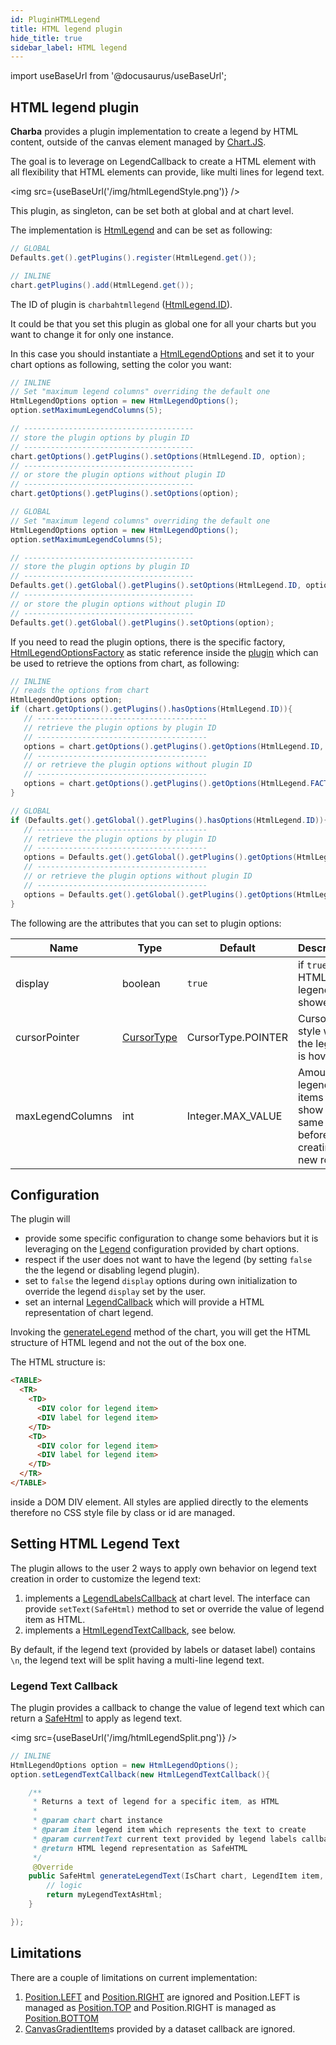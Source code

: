 ```yaml
---
id: PluginHTMLLegend
title: HTML legend plugin
hide_title: true
sidebar_label: HTML legend
---
```

import useBaseUrl from '@docusaurus/useBaseUrl';

## HTML legend plugin

**Charba** provides a plugin implementation to create a legend by HTML content, outside of the canvas element managed by [Chart.JS](http://www.chartjs.org/).

The goal is to leverage on LegendCallback to create a HTML element with all flexibility that HTML elements can provide, like multi lines for legend text.

<img src={useBaseUrl('/img/htmlLegendStyle.png')} />

This plugin, as singleton, can be set both at global and at chart level.

The implementation is [HtmlLegend](https://pepstock-org.github.io/Charba/3.3/org/pepstock/charba/client/impl/plugins/HtmlLegend.html) and can be set as following:

```java
// GLOBAL
Defaults.get().getPlugins().register(HtmlLegend.get());

// INLINE
chart.getPlugins().add(HtmlLegend.get());
```

The ID of plugin is `charbahtmllegend` ([HtmlLegend.ID](https://pepstock-org.github.io/Charba/3.3/org/pepstock/charba/client/impl/plugins/HtmlLegend.html#ID)).

It could be that you set this plugin as global one for all your charts but you want to change it for only one instance.

In this case you should instantiate a [HtmlLegendOptions](https://pepstock-org.github.io/Charba/3.3/org/pepstock/charba/client/impl/plugins/HtmlLegendOptions.html) and set it to your chart options as following, setting the color you want:

```java
// INLINE
// Set "maximum legend columns" overriding the default one
HtmlLegendOptions option = new HtmlLegendOptions();
option.setMaximumLegendColumns(5);

// --------------------------------------
// store the plugin options by plugin ID
// --------------------------------------
chart.getOptions().getPlugins().setOptions(HtmlLegend.ID, option);
// --------------------------------------
// or store the plugin options without plugin ID
// --------------------------------------
chart.getOptions().getPlugins().setOptions(option);

// GLOBAL
// Set "maximum legend columns" overriding the default one
HtmlLegendOptions option = new HtmlLegendOptions();
option.setMaximumLegendColumns(5);

// --------------------------------------
// store the plugin options by plugin ID
// --------------------------------------
Defaults.get().getGlobal().getPlugins().setOptions(HtmlLegend.ID, option);
// --------------------------------------
// or store the plugin options without plugin ID
// --------------------------------------
Defaults.get().getGlobal().getPlugins().setOptions(option);
```

If you need to read the plugin options, there is the specific factory, [HtmlLegendOptionsFactory](https://pepstock-org.github.io/Charba/3.3/org/pepstock/charba/client/impl/plugins/HtmlLegendOptionsFactory.html) as static reference inside the [plugin](https://pepstock-org.github.io/Charba/3.3/org/pepstock/charba/client/impl/plugins/HtmlLegend.html) which can be used to retrieve the options from chart, as following:

```java
// INLINE
// reads the options from chart
HtmlLegendOptions option;
if (chart.getOptions().getPlugins().hasOptions(HtmlLegend.ID)){
   // --------------------------------------
   // retrieve the plugin options by plugin ID
   // --------------------------------------
   options = chart.getOptions().getPlugins().getOptions(HtmlLegend.ID, HtmlLegend.FACTORY);
   // --------------------------------------
   // or retrieve the plugin options without plugin ID
   // --------------------------------------
   options = chart.getOptions().getPlugins().getOptions(HtmlLegend.FACTORY);
}

// GLOBAL
if (Defaults.get().getGlobal().getPlugins().hasOptions(HtmlLegend.ID)){
   // --------------------------------------
   // retrieve the plugin options by plugin ID
   // --------------------------------------
   options = Defaults.get().getGlobal().getPlugins().getOptions(HtmlLegend.ID, HtmlLegend.FACTORY);
   // --------------------------------------
   // or retrieve the plugin options without plugin ID
   // --------------------------------------
   options = Defaults.get().getGlobal().getPlugins().getOptions(HtmlLegend.FACTORY);
}
```

The following are the attributes that you can set to plugin options:

| Name | Type | Default | Description
| ---- | ---- | ------- | -----------
| display | boolean | `true` | if `true`, the HTML legend is showed.
| cursorPointer | [CursorType](https://pepstock-org.github.io/Charba/3.3/org/pepstock/charba/client/dom/enums/CursorType.html) | CursorType.POINTER | Cursor style when the legend is hovered.
| maxLegendColumns | int | Integer.MAX_VALUE | Amount of legend items to show in the same row before creating new row.

## Configuration

The plugin will

  * provide some specific configuration to change some behaviors but it is leveraging on the [Legend](Defaults#legend) configuration provided by chart options.
  * respect if the user does not want to have the legend (by setting `false` the the legend or disabling legend plugin).
  * set to `false` the legend `display` options during own initialization to override the legend `display` set by the user.
  * set an internal [LegendCallback](https://pepstock-org.github.io/Charba/3.3/org/pepstock/charba/client/callbacks/LegendCallback.html) which will provide a HTML representation of chart legend.
  
Invoking the [generateLegend](Charts#generatelegend) method of the chart, you will get the HTML structure of HTML legend and not the out of the box one.

The HTML structure is:

```html
<TABLE>
  <TR>
    <TD>
      <DIV color for legend item>
      <DIV label for legend item>
    </TD>
    <TD>
      <DIV color for legend item>
      <DIV label for legend item>
    </TD>
  </TR>
</TABLE>
```

inside a DOM DIV element. All styles are applied directly to the elements therefore no CSS style file by class or id are managed. 

## Setting HTML Legend Text

The plugin allows to the user 2 ways to apply own behavior on legend text creation in order to customize the legend text:

  1. implements a [LegendLabelsCallback](Configuration#generatelabels-callback) at chart level. The interface can provide `setText(SafeHtml)` method to set or override the value of legend item as HTML.
  1. implements a [HtmlLegendTextCallback](https://pepstock-org.github.io/Charba/3.3/org/pepstock/charba/client/callbacks/HtmlLegendTextCallback.html), see below.

By default, if the legend text (provided by labels or dataset label) contains `\n`, the legend text will be split having a multi-line legend text.

### Legend Text Callback

The plugin provides a callback to change the value of legend text which can return a [SafeHtml](https://pepstock-org.github.io/Charba/3.3/org/pepstock/charba/client/dom/safehtml/SafeHtml.html) to apply as legend text.

<img src={useBaseUrl('/img/htmlLegendSplit.png')} />

```java
// INLINE
HtmlLegendOptions option = new HtmlLegendOptions();
option.setLegendTextCallback(new HtmlLegendTextCallback(){

    /**
     * Returns a text of legend for a specific item, as HTML
     * 
     * @param chart chart instance
     * @param item legend item which represents the text to create
     * @param currentText current text provided by legend labels callback.
     * @return HTML legend representation as SafeHTML
     */
     @Override
    public SafeHtml generateLegendText(IsChart chart, LegendItem item, String currentText){
    	// logic
    	return myLegendTextAsHtml;
    }

});
```

## Limitations 

There are a couple of limitations on current implementation:

  1. [Position.LEFT](https://pepstock-org.github.io/Charba/3.3/org/pepstock/charba/client/enums/Position.html#LEFT) and [Position.RIGHT](https://pepstock-org.github.io/Charba/3.3/org/pepstock/charba/client/enums/Position.html#RIGHT) are ignored and Position.LEFT is managed as [Position.TOP](https://pepstock-org.github.io/Charba/3.3/org/pepstock/charba/client/enums/Position.html#TOP) and Position.RIGHT is managed as [Position.BOTTOM](https://pepstock-org.github.io/Charba/3.3/org/pepstock/charba/client/enums/Position.html#BOTTOM)
  1. [CanvasGradientItem](https://pepstock-org.github.io/Charba/3.3/org/pepstock/charba/client/dom/elements/CanvasGradientItem.html)s provided by a dataset callback are ignored.
   